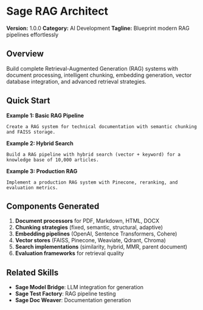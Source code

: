 # Sage RAG Architect

**Version:** 1.0.0
**Category:** AI Development
**Tagline:** Blueprint modern RAG pipelines effortlessly

## Overview

Build complete Retrieval-Augmented Generation (RAG) systems with document processing, intelligent chunking, embedding generation, vector database integration, and advanced retrieval strategies.

## Quick Start

**Example 1: Basic RAG Pipeline**
```
Create a RAG system for technical documentation with semantic chunking and FAISS storage.
```

**Example 2: Hybrid Search**
```
Build a RAG pipeline with hybrid search (vector + keyword) for a knowledge base of 10,000 articles.
```

**Example 3: Production RAG**
```
Implement a production RAG system with Pinecone, reranking, and evaluation metrics.
```

## Components Generated

1. **Document processors** for PDF, Markdown, HTML, DOCX
2. **Chunking strategies** (fixed, semantic, structural, adaptive)
3. **Embedding pipelines** (OpenAI, Sentence Transformers, Cohere)
4. **Vector stores** (FAISS, Pinecone, Weaviate, Qdrant, Chroma)
5. **Search implementations** (similarity, hybrid, MMR, parent document)
6. **Evaluation frameworks** for retrieval quality

## Related Skills

- **Sage Model Bridge**: LLM integration for generation
- **Sage Test Factory**: RAG pipeline testing
- **Sage Doc Weaver**: Documentation generation
